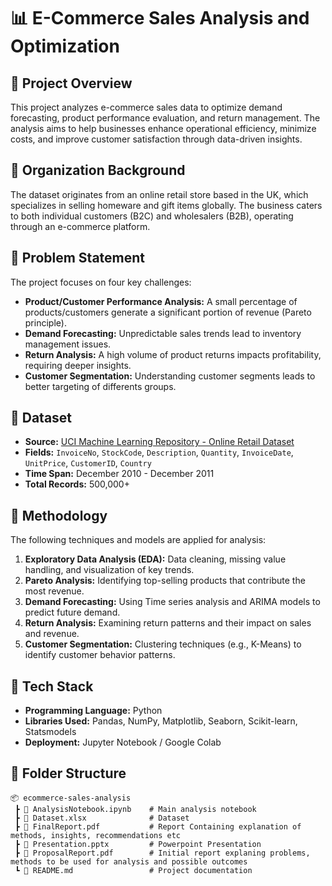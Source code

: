 # 📊 E-Commerce Sales Analysis and Optimization  

## 📌 Project Overview  
This project analyzes e-commerce sales data to optimize demand forecasting, product performance evaluation, and return management. The analysis aims to help businesses enhance operational efficiency, minimize costs, and improve customer satisfaction through data-driven insights.  

## 🏢 Organization Background  
The dataset originates from an online retail store based in the UK, which specializes in selling homeware and gift items globally. The business caters to both individual customers (B2C) and wholesalers (B2B), operating through an e-commerce platform.  

## 🎯 Problem Statement  
The project focuses on four key challenges:  
- **Product/Customer Performance Analysis:** A small percentage of products/customers generate a significant portion of revenue (Pareto principle).  
- **Demand Forecasting:** Unpredictable sales trends lead to inventory management issues.  
- **Return Analysis:** A high volume of product returns impacts profitability, requiring deeper insights.
- **Customer Segmentation:** Understanding customer segments leads to better targeting of differents groups.

## 📂 Dataset  
- **Source:** [UCI Machine Learning Repository - Online Retail Dataset](https://archive.ics.uci.edu/dataset/352/online+retail)  
- **Fields:** `InvoiceNo`, `StockCode`, `Description`, `Quantity`, `InvoiceDate`, `UnitPrice`, `CustomerID`, `Country`  
- **Time Span:** December 2010 - December 2011  
- **Total Records:** 500,000+  

## 📌 Methodology  
The following techniques and models are applied for analysis:  
1. **Exploratory Data Analysis (EDA):** Data cleaning, missing value handling, and visualization of key trends.    
2. **Pareto Analysis:** Identifying top-selling products that contribute the most revenue.
3. **Demand Forecasting:** Using Time series analysis and ARIMA models to predict future demand.
4. **Return Analysis:** Examining return patterns and their impact on sales and revenue.  
5. **Customer Segmentation:** Clustering techniques (e.g., K-Means) to identify customer behavior patterns.

## 🚀 Tech Stack  
- **Programming Language:** Python  
- **Libraries Used:** Pandas, NumPy, Matplotlib, Seaborn, Scikit-learn, Statsmodels  
- **Deployment:** Jupyter Notebook / Google Colab  

## 📜 Folder Structure  
```plaintext
📦 ecommerce-sales-analysis
 ┣ 📜 AnalysisNotebook.ipynb    # Main analysis notebook
 ┣ 📜 Dataset.xlsx              # Dataset
 ┣ 📜 FinalReport.pdf           # Report Containing explanation of methods, insights, recommendations etc
 ┣ 📜 Presentation.pptx         # Powerpoint Presentation
 ┣ 📜 ProposalReport.pdf        # Initial report explaning problems, methods to be used for analysis and possible outcomes   
 ┗ 📜 README.md                 # Project documentation
